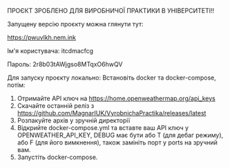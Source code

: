 ПРОЄКТ ЗРОБЛЕНО ДЛЯ ВИРОБНИЧОЇ ПРАКТИКИ В УНІВЕРСИТЕТІ!!

Запущену версію проєкту можна глянути тут:

https://pwuvlkh.nem.ink

Ім'я користувача: itcdmacfcg

Пароль: 2r8b03tAWjgso8MTqxO6hwQV


Для запуску проєкту локально:
Встановіть docker та docker-compose, потім:
1. Отримайте API ключ на https://home.openweathermap.org/api_keys
2. Скачайте останній реліз з https://github.com/MagnarIUK/VyrobnichaPractika/releases/latest
3. Розпакуйте архів у зручній директорії
4. Відкрийте docker-compose.yml та вставте ваш API ключ у OPENWEATHER_API_KEY, DEBUG має бути або T (для дебаг режиму), або F (для його вимкнення), також замініть порт у ports на зручний вам.
5. Запустіть docker-compose.
